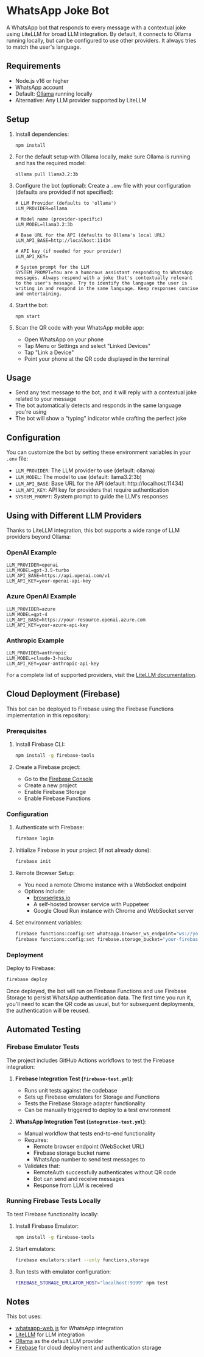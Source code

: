 # WhatsApp Joke Bot

A WhatsApp bot that responds to every message with a contextual joke using LiteLLM for broad LLM integration. By default, it connects to Ollama running locally, but can be configured to use other providers. It always tries to match the user's language.

## Requirements

- Node.js v16 or higher
- WhatsApp account
- Default: [Ollama](https://ollama.ai/) running locally
- Alternative: Any LLM provider supported by LiteLLM

## Setup

1. Install dependencies:
   ```
   npm install
   ```

2. For the default setup with Ollama locally, make sure Ollama is running and has the required model:
   ```
   ollama pull llama3.2:3b
   ```

3. Configure the bot (optional):
   Create a `.env` file with your configuration (defaults are provided if not specified):
   ```
   # LLM Provider (defaults to 'ollama')
   LLM_PROVIDER=ollama
   
   # Model name (provider-specific)
   LLM_MODEL=llama3.2:3b
   
   # Base URL for the API (defaults to Ollama's local URL)
   LLM_API_BASE=http://localhost:11434
   
   # API key (if needed for your provider)
   LLM_API_KEY=
   
   # System prompt for the LLM
   SYSTEM_PROMPT=You are a humorous assistant responding to WhatsApp messages. Always respond with a joke that's contextually relevant to the user's message. Try to identify the language the user is writing in and respond in the same language. Keep responses concise and entertaining.
   ```

4. Start the bot:
   ```
   npm start
   ```

5. Scan the QR code with your WhatsApp mobile app:
   - Open WhatsApp on your phone
   - Tap Menu or Settings and select "Linked Devices"
   - Tap "Link a Device"
   - Point your phone at the QR code displayed in the terminal

## Usage

- Send any text message to the bot, and it will reply with a contextual joke related to your message
- The bot automatically detects and responds in the same language you're using
- The bot will show a "typing" indicator while crafting the perfect joke

## Configuration

You can customize the bot by setting these environment variables in your `.env` file:

- `LLM_PROVIDER`: The LLM provider to use (default: ollama)
- `LLM_MODEL`: The model to use (default: llama3.2:3b)
- `LLM_API_BASE`: Base URL for the API (default: http://localhost:11434)
- `LLM_API_KEY`: API key for providers that require authentication
- `SYSTEM_PROMPT`: System prompt to guide the LLM's responses

## Using with Different LLM Providers

Thanks to LiteLLM integration, this bot supports a wide range of LLM providers beyond Ollama:

### OpenAI Example
```
LLM_PROVIDER=openai
LLM_MODEL=gpt-3.5-turbo
LLM_API_BASE=https://api.openai.com/v1
LLM_API_KEY=your-openai-api-key
```

### Azure OpenAI Example
```
LLM_PROVIDER=azure
LLM_MODEL=gpt-4
LLM_API_BASE=https://your-resource.openai.azure.com
LLM_API_KEY=your-azure-api-key
```

### Anthropic Example
```
LLM_PROVIDER=anthropic
LLM_MODEL=claude-3-haiku
LLM_API_KEY=your-anthropic-api-key
```

For a complete list of supported providers, visit the [LiteLLM documentation](https://docs.litellm.ai/docs/providers).

## Cloud Deployment (Firebase)

This bot can be deployed to Firebase using the Firebase Functions implementation in this repository:

### Prerequisites

1. Install Firebase CLI:
   ```bash
   npm install -g firebase-tools
   ```

2. Create a Firebase project:
   - Go to the [Firebase Console](https://console.firebase.google.com/)
   - Create a new project
   - Enable Firebase Storage
   - Enable Firebase Functions

### Configuration

1. Authenticate with Firebase:
   ```bash
   firebase login
   ```

2. Initialize Firebase in your project (if not already done):
   ```bash
   firebase init
   ```

3. Remote Browser Setup:
   - You need a remote Chrome instance with a WebSocket endpoint
   - Options include:
     - [browserless.io](https://browserless.io/)
     - A self-hosted browser service with Puppeteer
     - Google Cloud Run instance with Chrome and WebSocket server

4. Set environment variables:
   ```bash
   firebase functions:config:set whatsapp.browser_ws_endpoint="ws://your-browser-service:3000"
   firebase functions:config:set firebase.storage_bucket="your-firebase-bucket-name"
   ```

### Deployment

Deploy to Firebase:
```bash
firebase deploy
```

Once deployed, the bot will run on Firebase Functions and use Firebase Storage to persist WhatsApp authentication data. The first time you run it, you'll need to scan the QR code as usual, but for subsequent deployments, the authentication will be reused.

## Automated Testing

### Firebase Emulator Tests

The project includes GitHub Actions workflows to test the Firebase integration:

1. **Firebase Integration Test (`firebase-test.yml`)**: 
   - Runs unit tests against the codebase
   - Sets up Firebase emulators for Storage and Functions
   - Tests the Firebase Storage adapter functionality
   - Can be manually triggered to deploy to a test environment

2. **WhatsApp Integration Test (`integration-test.yml`)**:
   - Manual workflow that tests end-to-end functionality
   - Requires:
     - Remote browser endpoint (WebSocket URL)
     - Firebase storage bucket name
     - WhatsApp number to send test messages to
   - Validates that:
     - RemoteAuth successfully authenticates without QR code
     - Bot can send and receive messages
     - Response from LLM is received

### Running Firebase Tests Locally

To test Firebase functionality locally:

1. Install Firebase Emulator:
   ```bash
   npm install -g firebase-tools
   ```

2. Start emulators:
   ```bash
   firebase emulators:start --only functions,storage
   ```

3. Run tests with emulator configuration:
   ```bash
   FIREBASE_STORAGE_EMULATOR_HOST="localhost:9199" npm test
   ```

## Notes

This bot uses:
- [whatsapp-web.js](https://github.com/pedroslopez/whatsapp-web.js) for WhatsApp integration
- [LiteLLM](https://github.com/BerriAI/litellm) for LLM integration
- [Ollama](https://ollama.ai/) as the default LLM provider
- [Firebase](https://firebase.google.com/) for cloud deployment and authentication storage